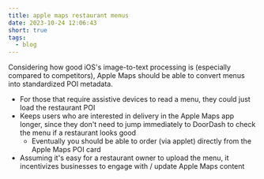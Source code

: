 ```yaml
---
title: apple maps restaurant menus
date: 2023-10-24 12:06:43
short: true
tags:
  - blog
---
```


Considering how good iOS's image-to-text processing is (especially compared to competitors), Apple Maps should be able to convert menus into standardized POI metadata.

- For those that require assistive devices to read a menu, they could just load the restaurant POI
- Keeps users who are interested in delivery in the Apple Maps app longer, since they don't need to jump immediately to DoorDash to check the menu if a restaurant looks good
  - Eventually you should be able to order (via applet) directly from the Apple Maps POI card
- Assuming it's easy for a restaurant owner to upload the menu, it incentivizes businesses to engage with / update Apple Maps content
